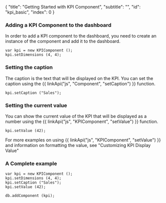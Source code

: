 <meta>
{
	"title": "Getting Started with KPI Component",
	"subtitle": "",
	"id": "kpi_basic",
	"index": 0
}
</meta>

### Adding a KPI Component to the dashboard

In order to add a KPI component to the dashboard, you need to create an instance of the component and add it to the dashboard.

~~~
var kpi = new KPIComponent ();
kpi.setDimensions (4, 4);
~~~

### Setting the caption

The caption is the text that will be displayed on the KPI. You can set the caption using the {{ linkApi("js", "Component", "setCaption") }} function.

~~~
kpi.setCaption ("Sales");
~~~

### Setting the current value

You can show the current value of the KPI that will be displayed as a number using the {{ linkApi("js", "KPIComponent", "setValue") }} function.

~~~
kpi.setValue (42);
~~~

For more examples on using {{ linkApi("js", "KPIComponent", "setValue") }} and information on formatting the value, see "Customizing KPI Display Value"

### A Complete example

~~~
var kpi = new KPIComponent ();
kpi.setDimensions (4, 4);
kpi.setCaption ("Sales");
kpi.setValue (42);

db.addComponent (kpi);
~~~




